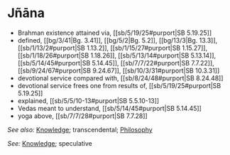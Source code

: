 # Jñāna

* Brahman existence attained via, [[sb/5/19/25#purport|SB 5.19.25]]
* defined, [[bg/3/41|Bg. 3.41]], [[bg/5/2|Bg. 5.2]], [[bg/13/3|Bg. 13.3]], [[sb/1/13/2#purport|SB 1.13.2]], [[sb/1/15/27#purport|SB 1.15.27]], [[sb/1/18/26#purport|SB 1.18.26]], [[sb/5/13/14#purport|SB 5.13.14]], [[sb/5/14/45#purport|SB 5.14.45]], [[sb/7/7/22#purport|SB 7.7.22]], [[sb/9/24/67#purport|SB 9.24.67]], [[sb/10/3/31#purport|SB 10.3.31]]
* devotional service compared with, [[sb/8/24/48#purport|SB 8.24.48]]
* devotional service frees one from results of, [[sb/5/19/25#purport|SB 5.19.25]]
* explained, [[sb/5/5/10-13#purport|SB 5.5.10-13]]
* Vedas meant to understand, [[sb/5/14/45#purport|SB 5.14.45]]
* yoga above, [[sb/7/7/28#purport|SB 7.7.28]]

*See also:* [Knowledge](entries/knowledge.md); transcendental; [Philosophy](entries/philosophies.md)

*See:* [Knowledge](entries/knowledge.md); speculative
